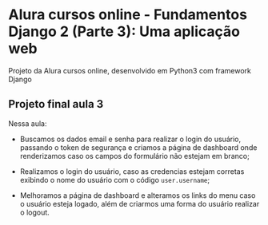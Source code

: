 # Alura cursos online - Fundamentos Django 2 (Parte 3): Uma aplicação web

Projeto da Alura cursos online, desenvolvido em Python3 com framework Django

## Projeto final aula 3

Nessa aula:

- Buscamos os dados email e senha para realizar o login do usuário, passando o token de segurança e criamos a página de dashboard onde renderizamos caso os  campos do formulário não estejam em branco;

- Realizamos o login do usuário, caso as credencias estejam corretas exibindo o nome do usuário com o código `user.username`;

- Melhoramos a página de dashboard e alteramos os links do menu caso o usuário esteja logado, além de criarmos uma forma do usuário realizar o logout.
